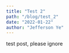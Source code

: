 ```yaml
---
title: "Test 2"
path: "/blog/test_2"
date: "2022-01-22"
author: "Jefferson Ye"
---
```


test post, please ignore
